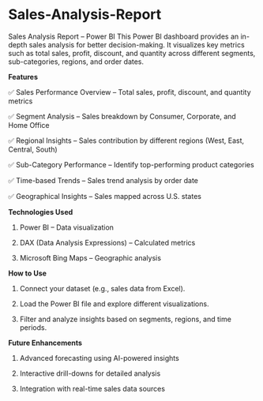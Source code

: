 # Sales-Analysis-Report
Sales Analysis Report – Power BI
This Power BI dashboard provides an in-depth sales analysis for better decision-making. It visualizes key metrics such as total sales, profit, discount, and quantity across different segments, sub-categories, regions, and order dates.

**Features**

✅ Sales Performance Overview – Total sales, profit, discount, and quantity metrics

✅ Segment Analysis – Sales breakdown by Consumer, Corporate, and Home Office

✅ Regional Insights – Sales contribution by different regions (West, East, Central, South)

✅ Sub-Category Performance – Identify top-performing product categories

✅ Time-based Trends – Sales trend analysis by order date

✅ Geographical Insights – Sales mapped across U.S. states

**Technologies Used**

1. Power BI – Data visualization

2. DAX (Data Analysis Expressions) – Calculated metrics

3. Microsoft Bing Maps – Geographic analysis

**How to Use**

1. Connect your dataset (e.g., sales data from Excel).

2. Load the Power BI file and explore different visualizations.

3. Filter and analyze insights based on segments, regions, and time periods.

**Future Enhancements**

1. Advanced forecasting using AI-powered insights

2. Interactive drill-downs for detailed analysis

3. Integration with real-time sales data sources
